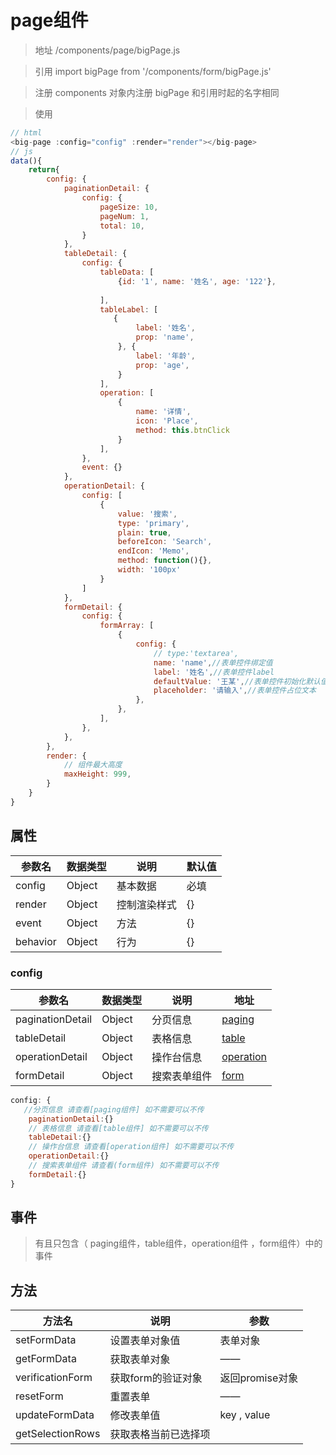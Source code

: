 # page组件


>地址
>/components/page/bigPage.js

>引用
>import bigPage from '/components/form/bigPage.js'

>注册
>components 对象内注册 bigPage 和引用时起的名字相同

>使用
```js
// html
<big-page :config="config" :render="render"></big-page>
// js
data(){
    return{
        config: {
            paginationDetail: {
                config: {
                    pageSize: 10,
                    pageNum: 1,
                    total: 10,
                }
            },
            tableDetail: {
                config: {
                    tableData: [
                        {id: '1', name: '姓名', age: '122'},
                      
                    ],
                    tableLabel: [
                       {
                            label: '姓名',
                            prop: 'name',
                        }, {
                            label: '年龄',
                            prop: 'age',
                        }
                    ],
                    operation: [
                        {
                            name: '详情',
                            icon: 'Place',
                            method: this.btnClick
                        }
                    ],
                },
                event: {}
            },
            operationDetail: {
                config: [
                    {
                        value: '搜索',
                        type: 'primary',
                        plain: true,
                        beforeIcon: 'Search',
                        endIcon: 'Memo',
                        method: function(){},
                        width: '100px'
                    }
                ]
            },
            formDetail: {
                config: {
                    formArray: [
                        {
                            config: {
                                // type:'textarea',
                                name: 'name',//表单控件绑定值
                                label: '姓名',//表单控件label
                                defaultValue: '王某',//表单控件初始化默认值
                                placeholder: '请输入',//表单控件占位文本
                            },
                        },
                    ],
                },
            },
        },
        render: {
            // 组件最大高度
            maxHeight: 999,
        }
    }
}
```

## 属性
| 参数名   | 数据类型 | 说明         | 默认值 |
| -------- | -------- | ------------ | ------ |
| config   | Object   | 基本数据     | 必填   |
| render   | Object   | 控制渲染样式 | {}     |
| event    | Object   | 方法         | {}     |
| behavior | Object   | 行为         | {}     |

### config

| 参数名   | 数据类型 | 说明         | 地址 |
| -------- | -------- | ------------ | ------ |
| paginationDetail   | Object   | 分页信息     |  [paging](face/components/paging)  |
| tableDetail   | Object   | 表格信息           |     [table](face/components/table)        |
| operationDetail    | Object   | 操作台信息   |   [operation](face/components/operation)   |
| formDetail | Object   | 搜索表单组件          |    [form](face/components/searchForm)  |

```js
config: {
   //分页信息 请查看[paging组件] 如不需要可以不传
    paginationDetail:{}
    // 表格信息 请查看[table组件] 如不需要可以不传
	tableDetail:{}
    // 操作台信息 请查看[operation组件] 如不需要可以不传
	operationDetail:{}
    // 搜索表单组件 请查看(form组件) 如不需要可以不传
	formDetail:{}
}
```



## 事件  

> 有且只包含（ paging组件，table组件，operation组件 ，form组件）中的事件

## 方法

| 方法名              | 说明               | 参数            |
|------------------| ------------------ | --------------- |
| setFormData      | 设置表单对象值 | 表单对象 |
| getFormData      | 获取表单对象 | —— |
| verificationForm | 获取form的验证对象 | 返回promise对象 |
| resetForm        | 重置表单           | ——              |
| updateFormData   | 修改表单值         | key , value    |
| getSelectionRows | 获取表格当前已选择项         |     |

